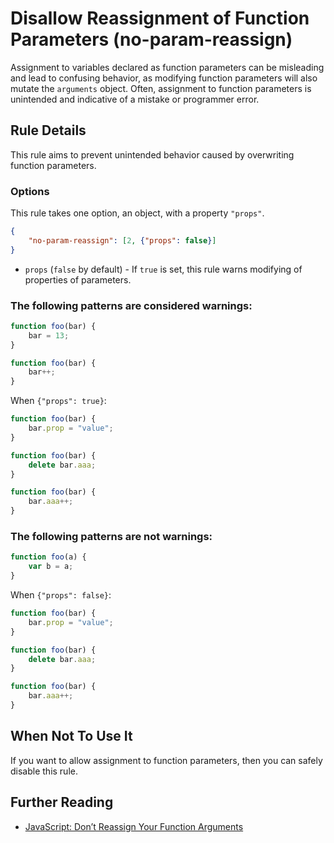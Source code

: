 # Disallow Reassignment of Function Parameters (no-param-reassign)

Assignment to variables declared as function parameters can be misleading and lead to confusing behavior, as modifying function parameters will also mutate the `arguments` object. Often, assignment to function parameters is unintended and indicative of a mistake or programmer error.

## Rule Details

This rule aims to prevent unintended behavior caused by overwriting function parameters.

### Options

This rule takes one option, an object, with a property `"props"`.

```json
{
    "no-param-reassign": [2, {"props": false}]
}
```

* `props` (`false` by default) - If `true` is set, this rule warns modifying of properties of parameters.


### The following patterns are considered warnings:

```js
function foo(bar) {
    bar = 13;
}
```

```js
function foo(bar) {
    bar++;
}
```

When `{"props": true}`:

```js
function foo(bar) {
    bar.prop = "value";
}
```

```js
function foo(bar) {
    delete bar.aaa;
}
```

```js
function foo(bar) {
    bar.aaa++;
}
```

### The following patterns are not warnings:

```js
function foo(a) {
    var b = a;
}
```

When `{"props": false}`:

```js
function foo(bar) {
    bar.prop = "value";
}
```

```js
function foo(bar) {
    delete bar.aaa;
}
```

```js
function foo(bar) {
    bar.aaa++;
}
```

## When Not To Use It

If you want to allow assignment to function parameters, then you can safely disable this rule.

## Further Reading

* [JavaScript: Don’t Reassign Your Function Arguments](http://spin.atomicobject.com/2011/04/10/javascript-don-t-reassign-your-function-arguments/)
